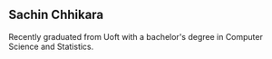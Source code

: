 

## Sachin Chhikara
Recently graduated from Uoft with a bachelor's degree in Computer Science and Statistics. 
<!--
**SachinChhikara/SachinChhikara** is a ✨ _special_ ✨ repository because its `README.md` (this file) appears on your GitHub profile.


